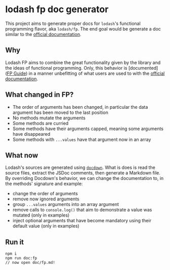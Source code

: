 # lodash fp doc generator

This project aims to generate proper docs for `lodash`'s functional programming flavor, aka `lodash/fp`.
The end goal would be generate a doc similar to the [official documentation](https://lodash.com/docs).

## Why

Lodash FP aims to combine the great functionality given by the library and the ideas of functional programming. Only, this behavior is [documented]([FP Guide](https://github.com/lodash/lodash/wiki/FP-Guide)) in a manner unbefitting of what users are used to with the [official documentation](https://lodash.com/docs).

## What changed in FP?

- The order of arguments has been changed, in particular the data argument has been moved to the last position
- No methods mutate the arguments
- Some methods are curried
- Some methods have their arguments capped, meaning some arguments have disappeared
- Some methods with `...values` have that argument now in an array

## What now

Lodash's sources are generated using [`docdown`](https://github.com/jdalton/docdown). What is does is read the source files, extract the JSDoc comments, then generate a Markdown file. By overriding Docdown's behavior, we can change the documentation to, in the methods' signature and example:
- change the order of arguments
- remove now ignored arguments
- group `...values` arguments into an array argument
- remove calls to `console.log()` that aim to demonstrate a value was mutated (only in examples)
- inject optional arguments that have become mandatory using their default value (only in examples)

## Run it

```
npm i
npm run doc:fp
// now open doc/fp.md!
```
